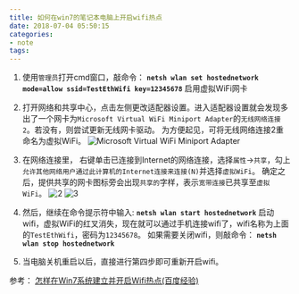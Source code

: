 ```yaml
---
title: 如何在win7的笔记本电脑上开启wifi热点
date: 2018-07-04 05:50:15 
categories: 
- note
tags: 
---
```


1. 使用`管理员`打开cmd窗口，敲命令：
**`netsh wlan set hostednetwork mode=allow ssid=TestEthWifi key=12345678`**
启用虚拟WiFi网卡

2. 打开网络和共享中心，点击左侧更改适配器设置。进入适配器设置就会发现多出了一个网卡为`Microsoft Virtual WiFi Miniport Adapter`的`无线网络连接2`。若没有，则尝试更新无线网卡驱动。
为方便起见，可将无线网络连接2重命名为虚拟WiFi。
![Microsoft Virtual WiFi Miniport Adapter](https://user-images.githubusercontent.com/7078104/42258741-d949ac50-7f8f-11e8-8987-8a61e0dffad0.png)

3. 在网络连接里， 右键单击已连接到Internet的网络连接，选择`属性`→`共享`，勾上`允许其他网络用户通过此计算机的Internet连接来连接(N)`并选择`虚拟WiFi`。
确定之后，提供共享的网卡图标旁会出现`共享的`字样，表示`宽带连接`已共享至`虚拟WiFi`。
![2](https://user-images.githubusercontent.com/7078104/42258840-55fd64d0-7f90-11e8-86c1-08fead2f6c40.png)
![3](https://user-images.githubusercontent.com/7078104/42258894-93f0bc1a-7f90-11e8-93e7-c4e2b8d49534.png)

4. 然后，继续在命令提示符中输入:
**`netsh wlan start hostednetwork`**
启动wifi，虚拟WiFi的红叉消失，现在就可以通过手机连接wifi了，wifi名称为上面的`TestEthWifi`，密码为`12345678`。
如果需要关闭wifi，则敲命令：
**`netsh wlan stop hostednetwork`**

5. 当电脑关机重启以后，直接进行第四步即可重新开启wifi。

参考： [怎样在Win7系统建立并开启Wifi热点(百度经验)](https://jingyan.baidu.com/article/48a42057a03cf7a9242504d0.html)